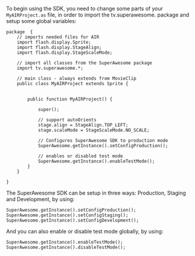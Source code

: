 To begin using the SDK, you need to change some parts of your `MyAIRProject.as` file, in order to import the tv.superawesome. package and setup some global variables:

```
package  {
	// imports needed files for AIR
	import flash.display.Sprite;
	import flash.display.StageAlign;
	import flash.display.StageScaleMode;

	// import all classes from the SuperAwesome package
	import tv.superawesome.*;
	
	// main class - always extends from MovieClip
	public class MyAIRProject extends Sprite {
		
		
		public function MyAIRProject() {

			super();
			
			// support autoOrients
			stage.align = StageAlign.TOP_LEFT;
			stage.scaleMode = StageScaleMode.NO_SCALE;

			// Configures SuperAwesome SDK to production mode
			SuperAwesome.getInstance().setConfigProduction();

			// enables or disabled test mode
			SuperAwesome.getInstance().enableTestMode();
		}
	}
	
}
```

The SuperAwesome SDK can be setup in three ways: Production, Staging and Development, by using:

```
SuperAwesome.getInstance().setConfigProduction();
SuperAwesome.getInstance().setConfigStaging();
SuperAwesome.getInstance().setConfigDevelopment();

```

And you can also enable or disable test mode globally, by using:

```
SuperAwesome.getInstance().enableTestMode();
SuperAwesome.getInstance().disableTestMode();

```




